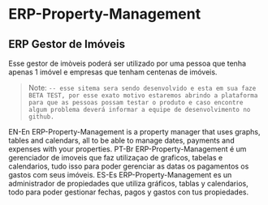 # ERP-Property-Management

## ERP Gestor de Imóveis
Esse gestor de imòveis poderá ser utilizado por uma pessoa que tenha apenas 1 imóvel e empresas que tenham centenas de imóveis. 
> Note: `-- esse sitema sera sendo desenvolvido e esta em sua faze BETA TEST, por esse exato motivo estaremos abrindo a plataforma para que as pessoas possam testar o produto e caso encontre algum problema deverá informar a equipe de desenvolvimento no github.
`
>
> 
EN-En
ERP-Property-Management is a property manager that uses graphs, tables and calendars, all to be able to manage dates, payments and expenses with your properties.
PT-Br
ERP-Property-Management é um gerenciador de imoveis que faz utilizaçao de graficos, tabelas e calendarios, tudo isso para poder gerenciar as datas os pagamentos os gastos com seus imóveis. 
ES-Es
ERP-Property-Management es un administrador de propiedades que utiliza gráficos, tablas y calendarios, todo para poder gestionar fechas, pagos y gastos con tus propiedades.

